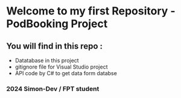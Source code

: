 # Welcome to my first Repository - PodBooking Project 

## You will find in this repo : 

* Datatabase in this project 
* gitignore file for Visual Studio project 
* API code by C# to get data form databse 

### 2024 Simon-Dev / FPT student 